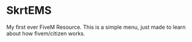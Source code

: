 # SkrtEMS
My first ever FiveM Resource. This is a simple menu, just made to learn about how fivem/citizen works.
